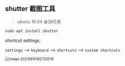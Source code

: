 ## shutter 截图工具

> ubunu 16.04 亲测可用

```bash
sudo apt install shutter
```

shortcut settings:

`settings` --> `keyboard`  --> `shortcuts`  -->  `custom shortcuts`

<img src="https://img-blog.csdnimg.cn/8579cd3e28034047af00fdc439f4798a.png" alt="image-20210810162720518" style="zoom:80%;" />

